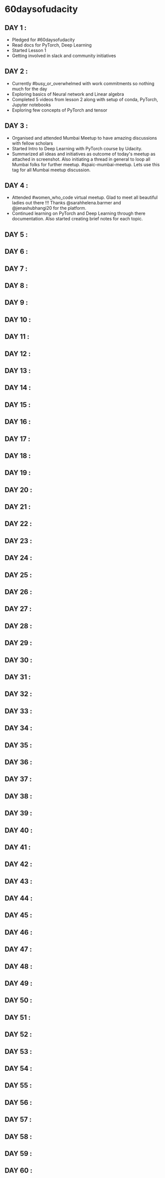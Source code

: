 # 60daysofudacity
## DAY 1 :
- Pledged for #60daysofudacity
- Read docs for PyTorch, Deep Learning
- Started Lesson 1
- Getting involved in slack and community initiatives

## DAY 2 :
- Currently #busy_or_overwhelmed with work commitments so nothing much for the day
- Exploring basics of Neural network and Linear algebra
- Completed 5 videos from lesson 2 along with setup of conda, PyTorch, Jupyter notebooks
- Exploring few concepts of PyTorch and tensor

## DAY 3 :
- Organised and attended Mumbai Meetup to have amazing discussions with fellow scholars
- Started Intro to Deep Learning with PyTorch course by Udacity.
- Summarized all ideas and initiatives as outcome of today's meetup as attached in screenshot. Also initiating a thread in general to loop all Mumbai folks for further meetup. #spaic-mumbai-meetup. Lets use this tag for all Mumbai meetup discussion.

## DAY 4 :
- Attended #women_who_code virtual meetup. Glad to meet all beautiful ladies out there !!! Thanks @sarahhelena.barmer and @jenashubhangi20 for the platform.
- Continued learning on PyTorch and Deep Learning through there documentation. Also started creating brief notes for each topic.

## DAY 5 :


## DAY 6 :


## DAY 7 :


## DAY 8 :


## DAY 9 :


## DAY 10 :


## DAY 11 :


## DAY 12 :


## DAY 13 :


## DAY 14 :


## DAY 15 :


## DAY 16 :


## DAY 17 :


## DAY 18 :


## DAY 19 :


## DAY 20 :


## DAY 21 :


## DAY 22 :


## DAY 23 :


## DAY 24 :


## DAY 25 :


## DAY 26 :


## DAY 27 :


## DAY 28 :


## DAY 29 :


## DAY 30 :


## DAY 31 :


## DAY 32 :


## DAY 33 :


## DAY 34 :


## DAY 35 :


## DAY 36 :


## DAY 37 :


## DAY 38 :


## DAY 39 :


## DAY 40 :


## DAY 41 :


## DAY 42 :


## DAY 43 :


## DAY 44 :


## DAY 45 :


## DAY 46 :


## DAY 47 :


## DAY 48 :


## DAY 49 :


## DAY 50 :


## DAY 51 :


## DAY 52 :


## DAY 53 :


## DAY 54 :


## DAY 55 :


## DAY 56 :


## DAY 57 :


## DAY 58 :


## DAY 59 :


## DAY 60 :


